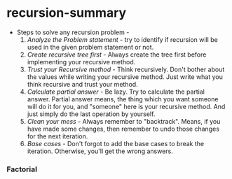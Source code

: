 # recursion-summary

* Steps to solve any recursion problem - 
    1. *Analyze the Problem statement* - try to identify if recursion will be used in the given problem statement or not.
  2. *Create recursive tree first* - Always create the tree first before implementing your recursive method.
  3. *Trust your Recursive method* - Think recursively. Don't bother about the values while writing your recursive method. Just write what you think recursive and trust your method.
  4. *Calculate partial answer* - Be lazy. Try to calculate the partial answer. Partial answer means, the thing which you want someone will do it for you, and "someone" here is your recursive method. And just simply do the last operation by yourself.
  5. *Clean your mess* - Always remember to "backtrack". Means, if you have made some changes, then remember to undo those changes for the next iteration.
  6. *Base cases* - Don't forgot to add the base cases to break the iteration. Otherwise, you'll get the wrong answers.


### Factorial




